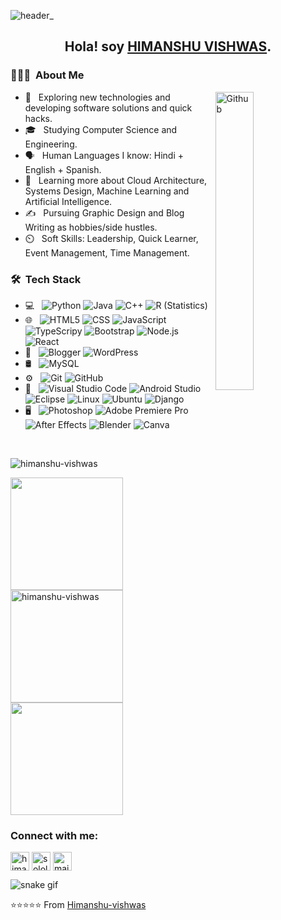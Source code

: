 ![header_](https://user-images.githubusercontent.com/52845318/195695187-6840a643-ec55-471d-a968-f4b4c1b36060.png)

<h2 align="center"> Hola! soy <strong><u>HIMANSHU VISHWAS</u></strong>.</h2>

<h3> 👨🏻‍💻 &nbsp;About Me </h3>
<img width="35%" align="right" alt="Github" src="https://user-images.githubusercontent.com/48678280/88862734-4903af80-d201-11ea-968b-9c939d88a37c.gif" />

- 🤔 &nbsp; Exploring new technologies and developing software solutions and quick hacks.
- 🎓 &nbsp; Studying Computer Science and Engineering.
- 🗣️ &nbsp; Human Languages I know: Hindi + English + Spanish.
- 🌱 &nbsp; Learning more about Cloud Architecture, Systems Design, Machine Learning and Artificial Intelligence.
- ✍️ &nbsp; Pursuing Graphic Design and Blog Writing as hobbies/side hustles.
- ⏲️ &nbsp; Soft Skills: Leadership, Quick Learner, Event Management, Time Management.

<h3> 🛠 &nbsp;Tech Stack</h3>

- 💻 &nbsp;
  ![Python](https://img.shields.io/badge/-Python-333333?style=flat&logo=python)
  ![Java](https://img.shields.io/badge/-Java-333333?style=flat&logo=Java&logoColor=007396)
  ![C++](https://img.shields.io/badge/-C++-333333?style=flat&logo=C%2B%2B&logoColor=00599C)
  ![R (Statistics)](https://img.shields.io/badge/-R-333333?style=flat&logo=R&logoColor=276DC3)
- 🌐 &nbsp;
  ![HTML5](https://img.shields.io/badge/-HTML5-333333?style=flat&logo=HTML5)
  ![CSS](https://img.shields.io/badge/-CSS-333333?style=flat&logo=CSS3&logoColor=1572B6)
  ![JavaScript](https://img.shields.io/badge/-JavaScript-333333?style=flat&logo=javascript)
  ![TypeScripy](https://img.shields.io/badge/TypeScript-007ACC?style=flat&logo=typescript&logoColor=white)
  ![Bootstrap](https://img.shields.io/badge/-Bootstrap-333333?style=flat&logo=bootstrap&logoColor=563D7C)
  ![Node.js](https://img.shields.io/badge/-Node.js-333333?style=flat&logo=node.js)
  ![React](https://img.shields.io/badge/-React-333333?style=flat&logo=react)
- 📝 &nbsp;
  ![Blogger](https://img.shields.io/badge/Blogger-FF5722?style=flat&logo=blogger&logoColor=white)
  ![WordPress](https://img.shields.io/badge/Wordpress-21759B?style=flat&logo=wordpress&logoColor=white)
- 🛢 &nbsp;
  ![MySQL](https://img.shields.io/badge/-MySQL-333333?style=flat&logo=mysql)
- ⚙️ &nbsp;
  ![Git](https://img.shields.io/badge/-Git-333333?style=flat&logo=git)
  ![GitHub](https://img.shields.io/badge/-GitHub-333333?style=flat&logo=github)
- 🔧 &nbsp;
  ![Visual Studio Code](https://img.shields.io/badge/-Visual%20Studio%20Code-333333?style=flat&logo=visual-studio-code&logoColor=007ACC)
  ![Android Studio](https://img.shields.io/badge/Android_Studio-333333?style=flat&logo=android-studio&logoColor=white)
  ![Eclipse](https://img.shields.io/badge/-Eclipse-333333?style=flat&logo=eclipse-ide&logoColor=2C2255)
  ![Linux](https://img.shields.io/badge/Linux-FCC624?style=flat&logo=linux&logoColor=black)
  ![Ubuntu](https://img.shields.io/badge/Ubuntu-E95420?style=flat&logo=ubuntu&logoColor=white)
  ![Django](https://img.shields.io/badge/Django-092E20?style=flat&logo=django&logoColor=white)
- 🖥 &nbsp;
  ![Photoshop](https://img.shields.io/badge/-Photoshop-333333?style=flat&logo=adobe-photoshop)
  ![Adobe Premiere Pro](https://img.shields.io/badge/Adobe%20Premiere%20Pro-9999FF?style=flat&logo=Adobe%20Premiere%20Pro&logoColor=white)
  ![After Effects](https://aleen42.github.io/badges/src/after_effects.svg)
  ![Blender](https://img.shields.io/badge/blender-%23F5792A.svg?style=flat&logo=blender&logoColor=white)
  ![Canva](https://img.shields.io/badge/Canva-%2300C4CC.svg?&style=flat&logo=Canva&logoColor=white)

<br/>
<p align="left"> <img src="https://komarev.com/ghpvc/?username=himanshu-vishwas&label=Profile%20views&color=0e75b6&style=flat" alt="himanshu-vishwas" /> </p>
<a href="https://github.com/Himanshu-vishwas">
  <img height="180em" src="https://github-readme-stats.vercel.app/api?username=Himanshu-vishwas&theme=buefy&show_icons=true" />
  <img height="180em" src="https://github-readme-streak-stats.herokuapp.com/?user=himanshu-vishwas&" alt="himanshu-vishwas" />
  <img height="180em" src="https://github-readme-stats.vercel.app/api/top-langs/?username=Himanshu-vishwas&theme=buefy&layout=compact" />
  

</a>

<br/>
<h3 align="left">Connect with me:</h3>
<p align="left">
<a href="https://linkedin.com/in/himanshu-vishwas" target="_blank"><img align="center" src="https://upload.wikimedia.org/wikipedia/commons/thumb/c/ca/LinkedIn_logo_initials.png/800px-LinkedIn_logo_initials.png" alt="himanshu-vishwas" height="30" width="30" /></a>
  <a href="https://www.sololearn.com/profile/8864070" target="_blank"><img align="center" src="https://blob.sololearn.com/avatars/sololearn.png" alt="sololearn" height="30" width="30"/></a>
  <a href="mailto:contacthimanshuvishwas@gmail.com" target="_blank"><img align="center" src="https://img.shields.io/badge/Gmail-D14836?style=for-the-badge&logo=gmail&logoColor=white" alt="mail" height="30"></a>
</p>

![snake gif](https://github.com/Himanshu-vishwas/Himanshu-vishwas/blob/output/github-contribution-grid-snake.gif)

⭐️⭐️⭐️⭐️⭐️ From [Himanshu-vishwas](https://github.com/Himanshu-vishwas)
